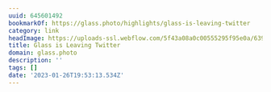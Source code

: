 ```yaml
---
uuid: 645601492
bookmarkOf: https://glass.photo/highlights/glass-is-leaving-twitter
category: link
headImage: https://uploads-ssl.webflow.com/5f43a08a0c00555295f95e0a/639f8d0838e93f440eff9475_twitter-grid.jpg
title: Glass is Leaving Twitter
domain: glass.photo
description: ''
tags: []
date: '2023-01-26T19:53:13.534Z'
---
```



